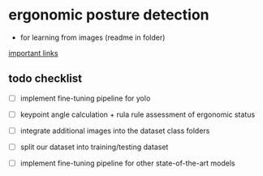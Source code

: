 # ergonomic posture detection
      
- for learning from images (readme in folder)

[important links](learning_from_images/todo.md)


## todo checklist

- [ ] implement fine-tuning pipeline for yolo

- [ ] keypoint angle calculation + rula rule assessment of ergonomic status

- [ ] integrate additional images into the dataset class folders

- [ ] split our dataset into training/testing dataset

- [ ] implement fine-tuning pipeline for other state-of-the-art models
